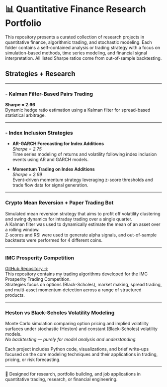 # 📊 Quantitative Finance Research Portfolio

This repository presents a curated collection of research projects in quantitative finance, algorithmic trading, and stochastic modeling. Each folder contains a self-contained analysis or trading strategy with a focus on simulation-based methods, time series modeling, and financial signal interpretation. All listed Sharpe ratios come from out-of-sample backtesting.

## Strategies + Research
---
### - Kalman Filter-Based Pairs Trading  
**Sharpe = 2.66**  
Dynamic hedge ratio estimation using a Kalman filter for spread-based statistical arbitrage.

---

### - Index Inclusion Strategies  

- **AR-GARCH Forecasting for Index Additions**  
  *Sharpe = 2.75*  
  Time series modeling of returns and volatility following index inclusion events using AR and GARCH models.

- **Momentum Trading on Index Additions**  
  *Sharpe = 2.99*  
  Event-driven momentum strategy leveraging z-score thresholds and trade flow data for signal generation.

---

### Crypto Mean Reversion + Paper Trading Bot  
Simulated mean reversion strategy that aims to profit off volatility clustering and swing dynamics for intraday trading over a single quarter.  
A Kalman filter was used to dynamically estimate the mean of an asset over a rolling window.  
Z-scores and RSI were used to generate alpha signals, and out-of-sample backtests were performed for 4 different coins.

---

### IMC Prosperity Competition  
[GitHub Repository →](https://github.com/ctbowler/prosperity3-trading)  
This repository contains my trading algorithms developed for the IMC Prosperity Trading Competition.  
Strategies focus on options (Black-Scholes), market making, spread trading, and multi-asset momentum detection across a range of structured products.

---

### Heston vs Black-Scholes Volatility Modeling  
Monte Carlo simulation comparing option pricing and implied volatility surfaces under stochastic (Heston) and constant (Black-Scholes) volatility models.  
*No backtesting — purely for model analysis and understanding.*


  

Each project includes Python code, visualizations, and brief write-ups focused on the core modeling techniques and their applications in trading, pricing, or risk forecasting.

---

📎 Designed for research, portfolio building, and job applications in quantitative trading, research, or financial engineering.

